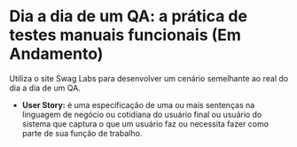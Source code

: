 # Dia a dia de um QA: a prática de testes manuais funcionais (Em Andamento)

Utiliza o site Swag Labs para desenvolver um cenário semelhante ao real do dia a dia de um QA.

- **User Story:**  é uma especificação de uma ou mais sentenças na linguagem de negócio ou cotidiana do usuário final ou usuário do sistema que captura o que um usuário faz ou necessita fazer como parte de sua função de trabalho.

